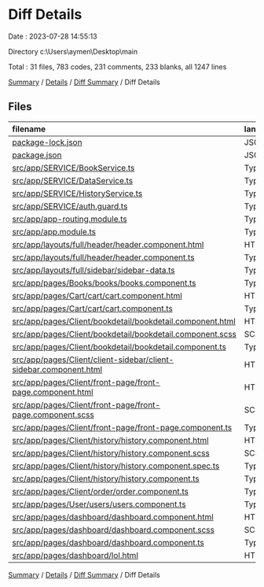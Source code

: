 # Diff Details

Date : 2023-07-28 14:55:13

Directory c:\\Users\\aymen\\Desktop\\main

Total : 31 files,  783 codes, 231 comments, 233 blanks, all 1247 lines

[Summary](results.md) / [Details](details.md) / [Diff Summary](diff.md) / Diff Details

## Files
| filename | language | code | comment | blank | total |
| :--- | :--- | ---: | ---: | ---: | ---: |
| [package-lock.json](/package-lock.json) | JSON | 41 | 0 | 0 | 41 |
| [package.json](/package.json) | JSON | 2 | 0 | 0 | 2 |
| [src/app/SERVICE/BookService.ts](/src/app/SERVICE/BookService.ts) | TypeScript | 20 | 0 | 10 | 30 |
| [src/app/SERVICE/DataService.ts](/src/app/SERVICE/DataService.ts) | TypeScript | 46 | 0 | 22 | 68 |
| [src/app/SERVICE/HistoryService.ts](/src/app/SERVICE/HistoryService.ts) | TypeScript | 18 | 0 | 7 | 25 |
| [src/app/SERVICE/auth.guard.ts](/src/app/SERVICE/auth.guard.ts) | TypeScript | 0 | 0 | 1 | 1 |
| [src/app/app-routing.module.ts](/src/app/app-routing.module.ts) | TypeScript | 0 | 1 | 0 | 1 |
| [src/app/app.module.ts](/src/app/app.module.ts) | TypeScript | 2 | 0 | 0 | 2 |
| [src/app/layouts/full/header/header.component.html](/src/app/layouts/full/header/header.component.html) | HTML | 4 | 0 | 0 | 4 |
| [src/app/layouts/full/header/header.component.ts](/src/app/layouts/full/header/header.component.ts) | TypeScript | 6 | 6 | 5 | 17 |
| [src/app/layouts/full/sidebar/sidebar-data.ts](/src/app/layouts/full/sidebar/sidebar-data.ts) | TypeScript | -28 | 32 | -3 | 1 |
| [src/app/pages/Books/books/books.component.ts](/src/app/pages/Books/books/books.component.ts) | TypeScript | 1 | 0 | 0 | 1 |
| [src/app/pages/Cart/cart/cart.component.html](/src/app/pages/Cart/cart/cart.component.html) | HTML | 0 | 0 | -1 | -1 |
| [src/app/pages/Cart/cart/cart.component.ts](/src/app/pages/Cart/cart/cart.component.ts) | TypeScript | 3 | 0 | 1 | 4 |
| [src/app/pages/Client/bookdetail/bookdetail.component.html](/src/app/pages/Client/bookdetail/bookdetail.component.html) | HTML | 41 | 1 | 23 | 65 |
| [src/app/pages/Client/bookdetail/bookdetail.component.scss](/src/app/pages/Client/bookdetail/bookdetail.component.scss) | SCSS | 89 | 2 | 21 | 112 |
| [src/app/pages/Client/bookdetail/bookdetail.component.ts](/src/app/pages/Client/bookdetail/bookdetail.component.ts) | TypeScript | 53 | 1 | 14 | 68 |
| [src/app/pages/Client/client-sidebar/client-sidebar.component.html](/src/app/pages/Client/client-sidebar/client-sidebar.component.html) | HTML | -2 | 0 | 2 | 0 |
| [src/app/pages/Client/front-page/front-page.component.html](/src/app/pages/Client/front-page/front-page.component.html) | HTML | 14 | 56 | 5 | 75 |
| [src/app/pages/Client/front-page/front-page.component.scss](/src/app/pages/Client/front-page/front-page.component.scss) | SCSS | 90 | 8 | 13 | 111 |
| [src/app/pages/Client/front-page/front-page.component.ts](/src/app/pages/Client/front-page/front-page.component.ts) | TypeScript | 12 | 1 | -3 | 10 |
| [src/app/pages/Client/history/history.component.html](/src/app/pages/Client/history/history.component.html) | HTML | 23 | 0 | 2 | 25 |
| [src/app/pages/Client/history/history.component.scss](/src/app/pages/Client/history/history.component.scss) | SCSS | 47 | 2 | 10 | 59 |
| [src/app/pages/Client/history/history.component.spec.ts](/src/app/pages/Client/history/history.component.spec.ts) | TypeScript | 18 | 0 | 6 | 24 |
| [src/app/pages/Client/history/history.component.ts](/src/app/pages/Client/history/history.component.ts) | TypeScript | 78 | 3 | 21 | 102 |
| [src/app/pages/Client/order/order.component.ts](/src/app/pages/Client/order/order.component.ts) | TypeScript | 0 | -1 | 2 | 1 |
| [src/app/pages/User/users/users.component.ts](/src/app/pages/User/users/users.component.ts) | TypeScript | -2 | 0 | 0 | -2 |
| [src/app/pages/dashboard/dashboard.component.html](/src/app/pages/dashboard/dashboard.component.html) | HTML | -61 | 45 | 30 | 14 |
| [src/app/pages/dashboard/dashboard.component.scss](/src/app/pages/dashboard/dashboard.component.scss) | SCSS | 40 | 2 | 4 | 46 |
| [src/app/pages/dashboard/dashboard.component.ts](/src/app/pages/dashboard/dashboard.component.ts) | TypeScript | 111 | 60 | 42 | 213 |
| [src/app/pages/dashboard/lol.html](/src/app/pages/dashboard/lol.html) | HTML | 117 | 12 | -1 | 128 |

[Summary](results.md) / [Details](details.md) / [Diff Summary](diff.md) / Diff Details